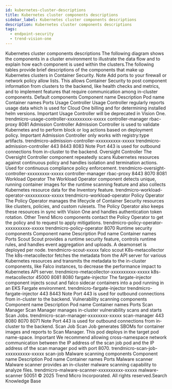 ```yaml
---
id: kubernetes-cluster-descriptions
title: Kubernetes cluster components descriptions
sidebar_label: Kubernetes cluster components descriptions
description: Kubernetes cluster components descriptions
tags:
  - endpoint-security
  - trend-vision-one
---
```


 Kubernetes cluster components descriptions The following diagram shows the components in a cluster environment to illustrate the data flow and to explain how each component is used within the clusters.The following tables provide brief descriptions of the components that make up Kubernetes clusters in Container Security. Note Add ports to your firewall or network policy allow lists. This allows Container Security to post component information from clusters to the backend, like health checks and metrics, and to implement features that require communication among in-cluster components. Default components Component name Description Pod name Container names Ports Usage Controller Usage Controller regularly reports usage data which is used for Cloud One billing and for determining installed helm versions. Important Usage Controller will be deprecated in Vision One. trendmicro-usage-controller-xxxxxxxxxx-xxxxx controller-manager rbac-proxy 8081 Admission Controller Admission Controller is used to validate Kubernetes and to perform block or log actions based on deployment policy. Important Admission Controller only works with registry:type artifacts. trendmicro-admission-controller-xxxxxxxxxx-xxxxx trendmicro-admission-controller 443 8443 8083 Note Port 443 is used for outbound connections from in-cluster to the backend. Oversight Controller The Oversight Controller component repeatedly scans Kubernetes resources against continuous policy and handles isolation and termination actions. Used for continuous compliance policy enforcement. trendmicro-oversight-controller-xxxxxxxxx-xxxxx controller-manager rbac-proxy 8443 8070 8081 Workload Operator The Workload Operator component detects unique, running container images for the runtime scanning feature and also collects Kubernetes resource data for the Inventory feature. trendmicro-workload-operator-xxxxxxxxxx-xxxxx trendmicro-workload-operator Policy Operator The Policy Operator manages the lifecycle of Container Security resources like clusters, policies, and custom rulesets. The Policy Operator also keeps these resources in sync with Vision One and handles authentication token rotation. Other Trend Micro components contact the Policy Operator to get the policy and to request to apply mitigations. trendmicro-policy-operator-xxxxxxxxxx-xxxxx trendmicro-policy-operator 8070 Runtime security components Component name Description Pod name Container names Ports Scout Scout provides a runtime security feature, controls runtime rules, and handles event aggregation and uploads. A deamonset is deployed per node. trendmicro-scout-xxxxx falco scout K8s-metacollector The k8s-metacollector fetches the metadata from the API server for various Kubernetes resources and transmits the metadata to the in-cluster components, like Falco instances, to decrease the performance impact to Kubernetes API server. trendmicro-metacollector-xxxxxxxxxx-xxxxx k8s-metacollector 45000 8081 8080 fargate-injector The fargate-injector component injects scout and falco sidecar containers into a pod running in an EKS Fargate environment. trendmicro-fargate-injector trendmicro-fargate-injector 443 8443 Note Port 443 is used for outbound connections from in-cluster to the backend. Vulnerability scanning components Component name Description Pod name Container names Ports Scan Manager Scan Manager manages in-cluster vulnerability scans and starts Scan Jobs. trendmicro-scan-manager-xxxxxxxx-xxxxx scan-manager 443 8080 8070 8071 Note Port 443 is used for outbound connections from in-cluster to the backend. Scan Job Scan Job generates SBOMs for container images and reports to Scan Manager. This pod deploys in the target pod name-space. Important We recommend allowing cross-namespace network communication between the IP address of the scan job pod and the IP address of the scan manager pod with port 8070. trendmicro-scan-job-xxxxxxxxxx-xxxxx scan-job Malware scanning components Component name Description Pod name Container names Ports Malware scanner Malware scanner provides an in-cluster malware scanning capability to analyze files. trendmicro-malware-scanner-xxxxxxxxxx-xxxxx malware-scanner 50051 © 2025 Trend Micro Incorporated. All rights reserved.Search Knowledge Base